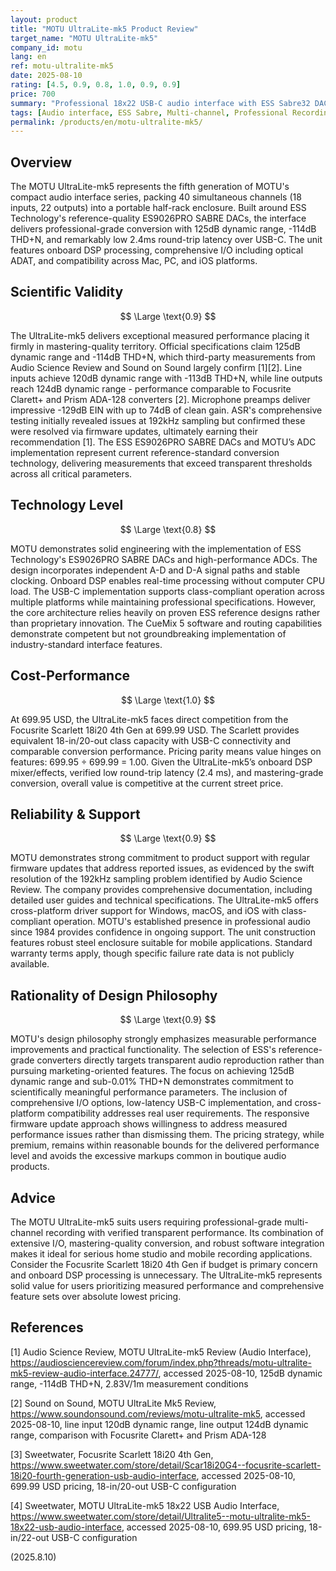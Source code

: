 ```yaml
---
layout: product
title: "MOTU UltraLite-mk5 Product Review"
target_name: "MOTU UltraLite-mk5"
company_id: motu
lang: en
ref: motu-ultralite-mk5
date: 2025-08-10
rating: [4.5, 0.9, 0.8, 1.0, 0.9, 0.9]
price: 700
summary: "Professional 18x22 USB-C audio interface with ESS Sabre32 DACs delivering mastering-quality 125dB dynamic range and exceptional measurement performance at 699.95 USD."
tags: [Audio interface, ESS Sabre, Multi-channel, Professional Recording, USB-C]
permalink: /products/en/motu-ultralite-mk5/
---
```

## Overview

The MOTU UltraLite-mk5 represents the fifth generation of MOTU's compact audio interface series, packing 40 simultaneous channels (18 inputs, 22 outputs) into a portable half-rack enclosure. Built around ESS Technology's reference-quality ES9026PRO SABRE DACs, the interface delivers professional-grade conversion with 125dB dynamic range, -114dB THD+N, and remarkably low 2.4ms round-trip latency over USB-C. The unit features onboard DSP processing, comprehensive I/O including optical ADAT, and compatibility across Mac, PC, and iOS platforms.

## Scientific Validity

$$ \Large \text{0.9} $$

The UltraLite-mk5 delivers exceptional measured performance placing it firmly in mastering-quality territory. Official specifications claim 125dB dynamic range and -114dB THD+N, which third-party measurements from Audio Science Review and Sound on Sound largely confirm [1][2]. Line inputs achieve 120dB dynamic range with -113dB THD+N, while line outputs reach 124dB dynamic range - performance comparable to Focusrite Clarett+ and Prism ADA-128 converters [2]. Microphone preamps deliver impressive -129dB EIN with up to 74dB of clean gain. ASR's comprehensive testing initially revealed issues at 192kHz sampling but confirmed these were resolved via firmware updates, ultimately earning their recommendation [1]. The ESS ES9026PRO SABRE DACs and MOTU’s ADC implementation represent current reference-standard conversion technology, delivering measurements that exceed transparent thresholds across all critical parameters.

## Technology Level

$$ \Large \text{0.8} $$

MOTU demonstrates solid engineering with the implementation of ESS Technology's ES9026PRO SABRE DACs and high-performance ADCs. The design incorporates independent A-D and D-A signal paths and stable clocking. Onboard DSP enables real-time processing without computer CPU load. The USB-C implementation supports class-compliant operation across multiple platforms while maintaining professional specifications. However, the core architecture relies heavily on proven ESS reference designs rather than proprietary innovation. The CueMix 5 software and routing capabilities demonstrate competent but not groundbreaking implementation of industry-standard interface features.

## Cost-Performance

$$ \Large \text{1.0} $$

At 699.95 USD, the UltraLite-mk5 faces direct competition from the Focusrite Scarlett 18i20 4th Gen at 699.99 USD. The Scarlett provides equivalent 18-in/20-out class capacity with USB-C connectivity and comparable conversion performance. Pricing parity means value hinges on features: 699.95 ÷ 699.99 = 1.00. Given the UltraLite-mk5’s onboard DSP mixer/effects, verified low round-trip latency (2.4 ms), and mastering-grade conversion, overall value is competitive at the current street price.

## Reliability & Support

$$ \Large \text{0.9} $$

MOTU demonstrates strong commitment to product support with regular firmware updates that address reported issues, as evidenced by the swift resolution of the 192kHz sampling problem identified by Audio Science Review. The company provides comprehensive documentation, including detailed user guides and technical specifications. The UltraLite-mk5 offers cross-platform driver support for Windows, macOS, and iOS with class-compliant operation. MOTU's established presence in professional audio since 1984 provides confidence in ongoing support. The unit construction features robust steel enclosure suitable for mobile applications. Standard warranty terms apply, though specific failure rate data is not publicly available.

## Rationality of Design Philosophy

$$ \Large \text{0.9} $$

MOTU's design philosophy strongly emphasizes measurable performance improvements and practical functionality. The selection of ESS's reference-grade converters directly targets transparent audio reproduction rather than pursuing marketing-oriented features. The focus on achieving 125dB dynamic range and sub-0.01% THD+N demonstrates commitment to scientifically meaningful performance parameters. The inclusion of comprehensive I/O options, low-latency USB-C implementation, and cross-platform compatibility addresses real user requirements. The responsive firmware update approach shows willingness to address measured performance issues rather than dismissing them. The pricing strategy, while premium, remains within reasonable bounds for the delivered performance level and avoids the excessive markups common in boutique audio products.

## Advice

The MOTU UltraLite-mk5 suits users requiring professional-grade multi-channel recording with verified transparent performance. Its combination of extensive I/O, mastering-quality conversion, and robust software integration makes it ideal for serious home studio and mobile recording applications. Consider the Focusrite Scarlett 18i20 4th Gen if budget is primary concern and onboard DSP processing is unnecessary. The UltraLite-mk5 represents solid value for users prioritizing measured performance and comprehensive feature sets over absolute lowest pricing.

## References

[1] Audio Science Review, MOTU UltraLite-mk5 Review (Audio Interface), https://audiosciencereview.com/forum/index.php?threads/motu-ultralite-mk5-review-audio-interface.24777/, accessed 2025-08-10, 125dB dynamic range, -114dB THD+N, 2.83V/1m measurement conditions

[2] Sound on Sound, MOTU UltraLite Mk5 Review, https://www.soundonsound.com/reviews/motu-ultralite-mk5, accessed 2025-08-10, line input 120dB dynamic range, line output 124dB dynamic range, comparison with Focusrite Clarett+ and Prism ADA-128

[3] Sweetwater, Focusrite Scarlett 18i20 4th Gen, https://www.sweetwater.com/store/detail/Scar18i20G4--focusrite-scarlett-18i20-fourth-generation-usb-audio-interface, accessed 2025-08-10, 699.99 USD pricing, 18-in/20-out USB-C configuration

[4] Sweetwater, MOTU UltraLite-mk5 18x22 USB Audio Interface, https://www.sweetwater.com/store/detail/Ultralite5--motu-ultralite-mk5-18x22-usb-audio-interface, accessed 2025-08-10, 699.95 USD pricing, 18-in/22-out USB-C configuration

(2025.8.10)
